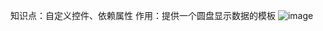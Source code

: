 知识点：自定义控件、依赖属性
作用：提供一个圆盘显示数据的模板
![image](https://github.com/zzp229/-Path-/assets/94065100/693f45bc-79f2-4774-abc3-7164ce6cee91)

